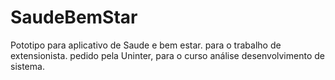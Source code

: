 # SaudeBemStar
Pototipo para aplicativo de Saude e bem estar.
para o trabalho de extensionista.
pedido pela Uninter, para o curso análise desenvolvimento de sistema.
